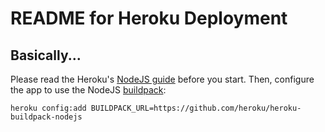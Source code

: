 README for Heroku Deployment
============================

Basically...
------------

Please read the Heroku's [NodeJS guide](https://devcenter.heroku.com/articles/nodejs) before you start. Then, configure
the app to use the NodeJS [buildpack](https://devcenter.heroku.com/articles/buildpacks):

    heroku config:add BUILDPACK_URL=https://github.com/heroku/heroku-buildpack-nodejs

